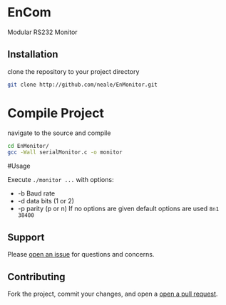 # EnCom
Modular RS232 Monitor 

## Installation 

clone the repository to your project directory 
```sh
git clone http://github.com/neale/EnMonitor.git

```
# Compile Project

navigate to the source and compile 

```sh 
cd EnMonitor/
gcc -Wall serialMonitor.c -o monitor
```

#Usage

Execute `./monitor ...` with options:
* -b Baud rate 
* -d data bits (1 or 2)
* -p parity (p or n)
If no options are given default options are used `8n1 38400`

## Support

Please [open an issue](https://github.com/neale/EnMonitory/issues/new) for questions and concerns.

## Contributing 

Fork the project, commit your changes, and open a [open a pull request](https://github.com/neale/EnMonitor/compare/).
